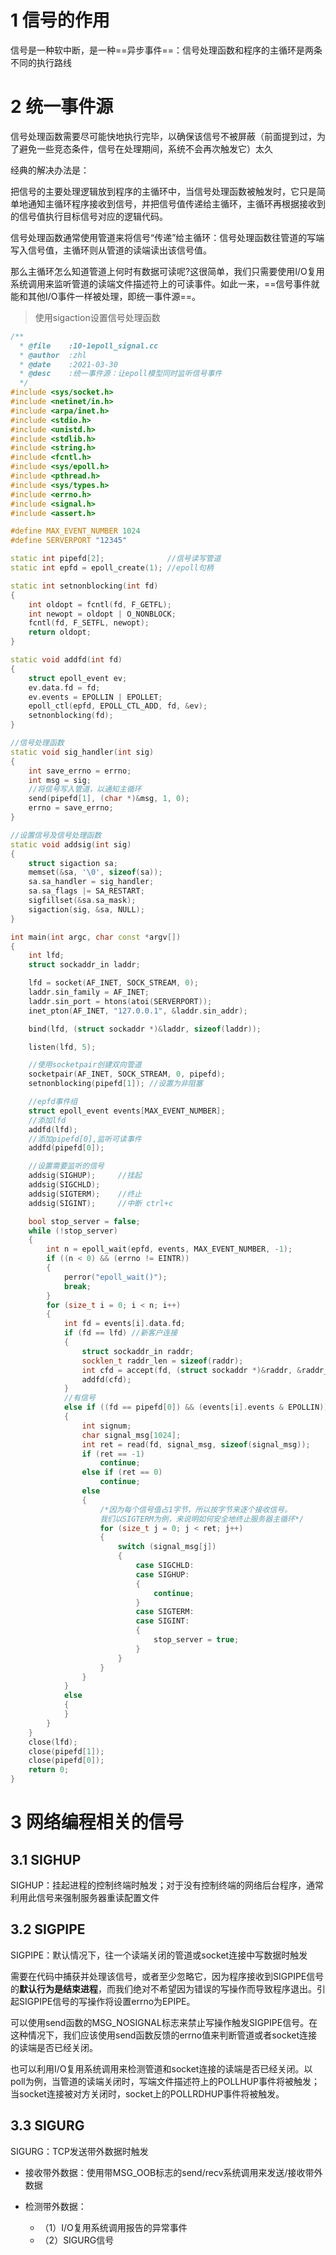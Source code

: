 # 1 信号的作用

信号是一种软中断，是一种==异步事件==：信号处理函数和程序的主循环是两条不同的执行路线



# 2 统一事件源

信号处理函数需要尽可能快地执行完毕，以确保该信号不被屏蔽（前面提到过，为了避免一些竞态条件，信号在处理期间，系统不会再次触发它）太久

经典的解决办法是：

把信号的主要处理逻辑放到程序的主循环中，当信号处理函数被触发时，它只是简单地通知主循环程序接收到信号，并把信号值传递给主循环，主循环再根据接收到的信号值执行目标信号对应的逻辑代码。

信号处理函数通常使用管道来将信号“传递”给主循环：信号处理函数往管道的写端写入信号值，主循环则从管道的读端读出该信号值。

那么主循环怎么知道管道上何时有数据可读呢?这很简单，我们只需要使用I/O复用系统调用来监听管道的读端文件描述符上的可读事件。如此一来，==信号事件就能和其他I/O事件一样被处理，即统一事件源==。



> 使用sigaction设置信号处理函数

```c++
/**
  * @file    :10-1epoll_signal.cc
  * @author  :zhl
  * @date    :2021-03-30
  * @desc    :统一事件源：让epoll模型同时监听信号事件
  */
#include <sys/socket.h>
#include <netinet/in.h>
#include <arpa/inet.h>
#include <stdio.h>
#include <unistd.h>
#include <stdlib.h>
#include <string.h>
#include <fcntl.h>
#include <sys/epoll.h>
#include <pthread.h>
#include <sys/types.h>
#include <errno.h>
#include <signal.h>
#include <assert.h>

#define MAX_EVENT_NUMBER 1024
#define SERVERPORT "12345"

static int pipefd[2];              //信号读写管道
static int epfd = epoll_create(1); //epoll句柄

static int setnonblocking(int fd)
{
    int oldopt = fcntl(fd, F_GETFL);
    int newopt = oldopt | O_NONBLOCK;
    fcntl(fd, F_SETFL, newopt);
    return oldopt;
}

static void addfd(int fd)
{
    struct epoll_event ev;
    ev.data.fd = fd;
    ev.events = EPOLLIN | EPOLLET;
    epoll_ctl(epfd, EPOLL_CTL_ADD, fd, &ev);
    setnonblocking(fd);
}

//信号处理函数
static void sig_handler(int sig)
{
    int save_errno = errno;
    int msg = sig;
    //将信号写入管道，以通知主循环
    send(pipefd[1], (char *)&msg, 1, 0);
    errno = save_errno;
}

//设置信号及信号处理函数
static void addsig(int sig)
{
    struct sigaction sa;
    memset(&sa, '\0', sizeof(sa));
    sa.sa_handler = sig_handler;
    sa.sa_flags |= SA_RESTART;
    sigfillset(&sa.sa_mask);
    sigaction(sig, &sa, NULL);
}

int main(int argc, char const *argv[])
{
    int lfd;
    struct sockaddr_in laddr;

    lfd = socket(AF_INET, SOCK_STREAM, 0);
    laddr.sin_family = AF_INET;
    laddr.sin_port = htons(atoi(SERVERPORT));
    inet_pton(AF_INET, "127.0.0.1", &laddr.sin_addr);

    bind(lfd, (struct sockaddr *)&laddr, sizeof(laddr));

    listen(lfd, 5);

    //使用socketpair创建双向管道
    socketpair(AF_INET, SOCK_STREAM, 0, pipefd);
    setnonblocking(pipefd[1]); //设置为非阻塞

    //epfd事件组
    struct epoll_event events[MAX_EVENT_NUMBER];
    //添加lfd
    addfd(lfd);
    //添加pipefd[0],监听可读事件
    addfd(pipefd[0]);

    //设置需要监听的信号
    addsig(SIGHUP);     //挂起
    addsig(SIGCHLD);    
    addsig(SIGTERM);    //终止
    addsig(SIGINT);     //中断 ctrl+c

    bool stop_server = false;
    while (!stop_server)
    {
        int n = epoll_wait(epfd, events, MAX_EVENT_NUMBER, -1);
        if ((n < 0) && (errno != EINTR))
        {
            perror("epoll_wait()");
            break;
        }
        for (size_t i = 0; i < n; i++)
        {
            int fd = events[i].data.fd;
            if (fd == lfd) //新客户连接
            {
                struct sockaddr_in raddr;
                socklen_t raddr_len = sizeof(raddr);
                int cfd = accept(fd, (struct sockaddr *)&raddr, &raddr_len);
                addfd(cfd);
            }
            //有信号
            else if ((fd == pipefd[0]) && (events[i].events & EPOLLIN))
            {
                int signum;
                char signal_msg[1024];
                int ret = read(fd, signal_msg, sizeof(signal_msg));
                if (ret == -1)
                    continue;
                else if (ret == 0)
                    continue;
                else
                {
                    /*因为每个信号值占1字节，所以按字节来逐个接收信号。
                    我们以SIGTERM为例，来说明如何安全地终止服务器主循环*/
                    for (size_t j = 0; j < ret; j++)
                    {
                        switch (signal_msg[j])
                        {
                            case SIGCHLD:
                            case SIGHUP:
                            {
                                continue;
                            }
                            case SIGTERM:
                            case SIGINT:
                            {
                                stop_server = true;
                            }
                        }
                    }
                }
            }
            else
            {
            }
        }
    }
    close(lfd);
    close(pipefd[1]);
    close(pipefd[0]);
    return 0;
}
```



# 3 网络编程相关的信号

## 3.1 SIGHUP

SIGHUP：挂起进程的控制终端时触发；对于没有控制终端的网络后台程序，通常利用此信号来强制服务器重读配置文件



## 3.2 SIGPIPE

SIGPIPE：默认情况下，往一个读端关闭的管道或socket连接中写数据时触发

需要在代码中捕获并处理该信号，或者至少忽略它，因为程序接收到SIGPIPE信号的**默认行为是结束进程**，而我们绝对不希望因为错误的写操作而导致程序退出。引起SIGPIPE信号的写操作将设置errno为EPIPE。

可以使用send函数的MSG_NOSIGNAL标志来禁止写操作触发SIGPIPE信号。在这种情况下，我们应该使用send函数反馈的errno值来判断管道或者socket连接的读端是否已经关闭。

也可以利用I/O复用系统调用来检测管道和socket连接的读端是否已经关闭。以poll为例，当管道的读端关闭时，写端文件描述符上的POLLHUP事件将被触发；当socket连接被对方关闭时，socket上的POLLRDHUP事件将被触发。



## 3.3 SIGURG

SIGURG：TCP发送带外数据时触发



- 接收带外数据：使用带MSG_OOB标志的send/recv系统调用来发送/接收带外数据

- 检测带外数据：
  - （1）I/O复用系统调用报告的异常事件
  - （2）SIGURG信号